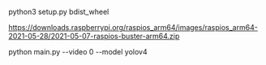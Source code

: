 python3 setup.py bdist_wheel


https://downloads.raspberrypi.org/raspios_arm64/images/raspios_arm64-2021-05-28/2021-05-07-raspios-buster-arm64.zip


python main.py --video 0  --model yolov4